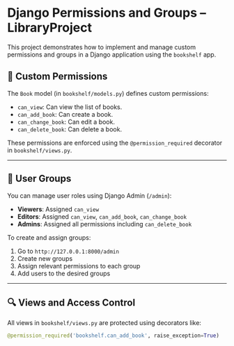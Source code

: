 # Django Permissions and Groups – LibraryProject

This project demonstrates how to implement and manage custom permissions and groups in a Django application using the `bookshelf` app.

## 🔐 Custom Permissions

The `Book` model (in `bookshelf/models.py`) defines custom permissions:

- `can_view`: Can view the list of books.
- `can_add_book`: Can create a book.
- `can_change_book`: Can edit a book.
- `can_delete_book`: Can delete a book.

These permissions are enforced using the `@permission_required` decorator in `bookshelf/views.py`.

---

## 👥 User Groups

You can manage user roles using Django Admin (`/admin`):

- **Viewers**: Assigned `can_view`
- **Editors**: Assigned `can_view`, `can_add_book`, `can_change_book`
- **Admins**: Assigned all permissions including `can_delete_book`

To create and assign groups:
1. Go to `http://127.0.0.1:8000/admin`
2. Create new groups
3. Assign relevant permissions to each group
4. Add users to the desired groups

---

## 🔍 Views and Access Control

All views in `bookshelf/views.py` are protected using decorators like:

```python
@permission_required('bookshelf.can_add_book', raise_exception=True)
